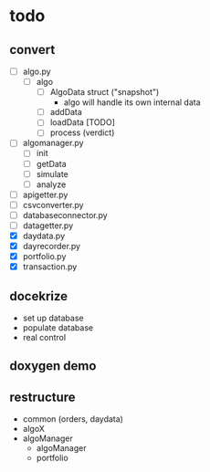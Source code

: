 
# todo

## convert
- [ ] algo.py
  - [ ] algo
    - [ ] AlgoData struct ("snapshot")
      - algo will handle its own internal data
    - [ ] addData
    - [ ] loadData [TODO]
    - [ ] process (verdict)
- [ ] algomanager.py
  - [ ] init
  - [ ] getData
  - [ ] simulate
  - [ ] analyze
- [ ] apigetter.py
- [ ] csvconverter.py
- [ ] databaseconnector.py
- [ ] datagetter.py
- [x] daydata.py
- [x] dayrecorder.py
- [x] portfolio.py
- [x] transaction.py

## docekrize
- set up database
- populate database
- real control

## doxygen demo

## restructure
- common (orders, daydata)
- algoX
- algoManager
  - algoManager
  - portfolio